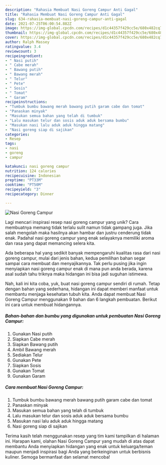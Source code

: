 ```yaml
---
description: "Rahasia Membuat Nasi Goreng Campur Anti Gagal"
title: "Rahasia Membuat Nasi Goreng Campur Anti Gagal"
slug: 634-rahasia-membuat-nasi-goreng-campur-anti-gagal
date: 2021-07-25T06:00:54.882Z
image: https://img-global.cpcdn.com/recipes/d1c44357f429cc5e/680x482cq70/nasi-goreng-campur-foto-resep-utama.jpg
thumbnail: https://img-global.cpcdn.com/recipes/d1c44357f429cc5e/680x482cq70/nasi-goreng-campur-foto-resep-utama.jpg
cover: https://img-global.cpcdn.com/recipes/d1c44357f429cc5e/680x482cq70/nasi-goreng-campur-foto-resep-utama.jpg
author: Ralph Massey
ratingvalue: 3.4
reviewcount: 3
recipeingredient:
- " Nasi putih"
- " Cabe merah"
- " Bawang putih"
- " Bawang merah"
- " Telur"
- " Pete"
- " Sosis"
- " Tomat"
- " Garam"
recipeinstructions:
- "Tumbuk bumbu bawang merah bawang putih garam cabe dan tomat"
- "Panaskan minyak"
- "Masukan semua bahan yang telah di tumbuk"
- "Lalu masukan telur dan sosis aduk aduk bersama bumbu"
- "Masukan nasi lalu aduk aduk hingga matang"
- "Nasi goreng siap di sajikan"
categories:
- Resep
tags:
- nasi
- goreng
- campur

katakunci: nasi goreng campur 
nutrition: 124 calories
recipecuisine: Indonesian
preptime: "PT33M"
cooktime: "PT50M"
recipeyield: "3"
recipecategory: Dinner

---
```



![Nasi Goreng Campur](https://img-global.cpcdn.com/recipes/d1c44357f429cc5e/680x482cq70/nasi-goreng-campur-foto-resep-utama.jpg)

Lagi mencari inspirasi resep nasi goreng campur yang unik? Cara membuatnya memang tidak terlalu sulit namun tidak gampang juga. Jika salah mengolah maka hasilnya akan hambar dan justru cenderung tidak enak. Padahal nasi goreng campur yang enak selayaknya memiliki aroma dan rasa yang dapat memancing selera kita.



Ada beberapa hal yang sedikit banyak mempengaruhi kualitas rasa dari nasi goreng campur, mulai dari jenis bahan, kedua pemilihan bahan segar sampai cara membuat dan menyajikannya. Tak perlu pusing jika ingin menyiapkan nasi goreng campur enak di mana pun anda berada, karena asal sudah tahu triknya maka hidangan ini bisa jadi suguhan istimewa.


Nah, kali ini kita coba, yuk, buat nasi goreng campur sendiri di rumah. Tetap dengan bahan yang sederhana, hidangan ini dapat memberi manfaat untuk membantu menjaga kesehatan tubuh kita. Anda dapat membuat Nasi Goreng Campur menggunakan 9 bahan dan 6 langkah pembuatan. Berikut ini cara untuk membuat hidangannya.

<!--inarticleads1-->

##### Bahan-bahan dan bumbu yang digunakan untuk pembuatan Nasi Goreng Campur:

1. Gunakan  Nasi putih
1. Siapkan  Cabe merah
1. Siapkan  Bawang putih
1. Ambil  Bawang merah
1. Sediakan  Telur
1. Gunakan  Pete
1. Siapkan  Sosis
1. Gunakan  Tomat
1. Gunakan  Garam




<!--inarticleads2-->

##### Cara membuat Nasi Goreng Campur:

1. Tumbuk bumbu bawang merah bawang putih garam cabe dan tomat
1. Panaskan minyak
1. Masukan semua bahan yang telah di tumbuk
1. Lalu masukan telur dan sosis aduk aduk bersama bumbu
1. Masukan nasi lalu aduk aduk hingga matang
1. Nasi goreng siap di sajikan




Terima kasih telah menggunakan resep yang tim kami tampilkan di halaman ini. Harapan kami, olahan Nasi Goreng Campur yang mudah di atas dapat membantu Anda menyiapkan hidangan yang enak untuk keluarga/teman maupun menjadi inspirasi bagi Anda yang berkeinginan untuk berbisnis kuliner. Semoga bermanfaat dan selamat mencoba!
